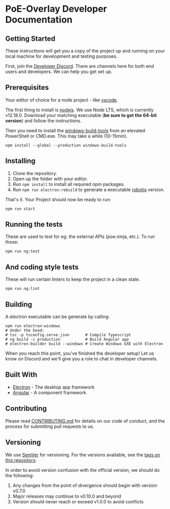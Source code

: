 # PoE-Overlay Developer Documentation

## Getting Started

These instructions will get you a copy of the project up and running on your local machine for development and testing purposes.

First, join the [Developer Discord](https://discord.gg/jqupUW). There are channels
here for both end users and developers. We can help you get set up.

## Prerequisites

Your editor of choice for a node project - like [vscode](https://code.visualstudio.com/).

The first thing to install is [nodejs](https://nodejs.org/en/). We use Node LTS,
which is currently v12.18.0. Download your matching executable (**be sure to get the 64-bit version**) and follow the instructions.

Then you need to install the [windows-build-tools](https://github.com/felixrieseberg/windows-build-tools) from an elevated PowerShell or CMD.exe. This may take a while (10-15min).

```
npm install --global --production windows-build-tools
```

## Installing

1. Clone the repository.
2. Open up the folder with your editor.
3. Run `npm install` to install all required npm packages.
4. Run `npm run electron:rebuild` to generate a executable [robotjs](https://github.com/octalmage/robotjs) version.

That's it. Your Project should now be ready to run:

```
npm run start
```

## Running the tests

These are used to test for eg. the external APIs (poe.ninja, etc.). To run those:

```
npm run ng:test
```

## And coding style tests

These will run certain linters to keep the project in a clean state.

```
npm run ng:lint
```

## Building

A electron executable can be generate by calling:

```
npm run electron:windows
# Under the hood:
# tsc -p tsconfig.serve.json       # Compile Typescript
# ng build -c production           # Build Angular app
# electron-builder build --windows # Create Windows EXE with Electron
```

When you reach this point, you've finished the developer setup! Let us know on
Discord and we'll give you a role to chat in developer channels.

## Built With

- [Electron](https://electronjs.org/) - The desktop app framework
- [Angular](https://angular.io/) - A component framework

## Contributing

Please read [CONTRIBUTING.md](CONTRIBUTING.md) for details on our code of conduct, and the process for submitting pull requests to us.

## Versioning

We use [SemVer](http://semver.org/) for versioning. For the versions available, see the [tags on this repository](https://github.com/PoE-Overlay-Community/PoE-Overlay-Community-Fork/tags).

In order to avoid version confusion with the official version, we should do the following:

1. Any changes from the point of divergence should begin with version v0.7.0
2. Major releases may continue to v0.10.0 and beyond
3. Version should never reach or exceed v1.0.0 to avoid conflicts
